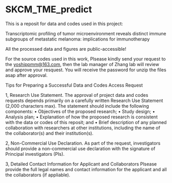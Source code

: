 # SKCM_TME_predict

This is a reposit for data and codes used in this project:

Transcriptomic profiling of tumor microenvironment reveals distinct immune subgroups of metastatic melanoma: implications for immunotherapy

All the processed data and figures are public-accessible!

For the source codes used in this work,
Plsease kindly send your request to the yoshippmm@163.com, then the lab manager of Zhang lab will review and approve your resquest. You will receive the password for unzip the files asap after approval.


Tips for Preparing a Successful Data and Codes Access Request

1, Research Use Statement. 
The approval of project data and codes requests depends primarily on a carefully written Research Use Statement (2,000 characters max). 
The statement should include the following components:
• Objectives of the proposed research; 
• Study design; 
• Analysis plan; 
• Explanation of how the proposed research is consistent with the data or codes of this reposit; and 
• Brief description of any planned collaboration with researchers at other institutions, including the name of the collaborator(s) and their institution(s).

2, Non-Commercial Use Declaration. 
As part of the request, investigators should provide a non-commercial use declaration with the signature of Principal investigators (PIs).

3, Detailed Contact Information for Applicant and Collaborators
Plsease provide the full legal names and contact information for the applicant and all the collaborators (if appliable).
